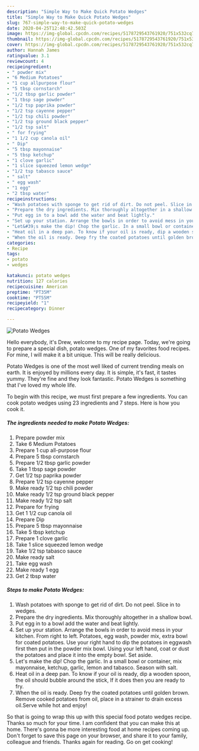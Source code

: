 ```yaml
---
description: "Simple Way to Make Quick Potato Wedges"
title: "Simple Way to Make Quick Potato Wedges"
slug: 767-simple-way-to-make-quick-potato-wedges
date: 2020-04-25T12:48:42.503Z
image: https://img-global.cpcdn.com/recipes/5178729543761920/751x532cq70/potato-wedges-recipe-main-photo.jpg
thumbnail: https://img-global.cpcdn.com/recipes/5178729543761920/751x532cq70/potato-wedges-recipe-main-photo.jpg
cover: https://img-global.cpcdn.com/recipes/5178729543761920/751x532cq70/potato-wedges-recipe-main-photo.jpg
author: Hannah James
ratingvalue: 3.1
reviewcount: 4
recipeingredient:
- " powder mix"
- "6 Medium Potatoes"
- "1 cup allpurpose flour"
- "5 tbsp cornstarch"
- "1/2 tbsp garlic powder"
- "1 tbsp sage powder"
- "1/2 tsp paprika powder"
- "1/2 tsp cayenne pepper"
- "1/2 tsp chili powder"
- "1/2 tsp ground black pepper"
- "1/2 tsp salt"
- " for frying"
- "1 1/2 cup canola oil"
- " Dip"
- "5 tbsp mayonnaise"
- "5 tbsp ketchup"
- "1 clove garlic"
- "1 slice squeezed lemon wedge"
- "1/2 tsp tabasco sauce"
- " salt"
- " egg wash"
- "1 egg"
- "2 tbsp water"
recipeinstructions:
- "Wash potatoes with sponge to get rid of dirt. Do not peel. Slice in to wedges."
- "Prepare the dry ingredients. Mix thoroughly altogether in a shallow bowl."
- "Put egg in to a bowl add the water and beat lightly."
- "Set up your station. Arrange the bowls in order to avoid mess in your kitchen. From right to left. Potatoes, egg wash, powder mix, extra bowl for coated potatoes. Use your right hand to dip the potatoes in eggwash first then put in the powder mix bowl. Using your left hand, coat or dust the potatoes and place it into the empty bowl. Set aside."
- "Let&#39;s make the dip! Chop the garlic. In a small bowl or container, mix mayonnaise, ketchup, garlic, lemon and tabasco. Season with salt."
- "Heat oil in a deep pan. To know if your oil is ready, dip a wooden spoon, the oil should bubble around the stick, If it does then you are ready to fry."
- "When the oil is ready. Deep fry the coated potatoes until golden brown. Remove cooked potatoes from oil, place in a strainer to drain excess oil.Serve while hot and enjoy!"
categories:
- Recipe
tags:
- potato
- wedges

katakunci: potato wedges 
nutrition: 127 calories
recipecuisine: American
preptime: "PT35M"
cooktime: "PT55M"
recipeyield: "1"
recipecategory: Dinner

---
```



![Potato Wedges](https://img-global.cpcdn.com/recipes/5178729543761920/751x532cq70/potato-wedges-recipe-main-photo.jpg)

Hello everybody, it's Drew, welcome to my recipe page. Today, we're going to prepare a special dish, potato wedges. One of my favorites food recipes. For mine, I will make it a bit unique. This will be really delicious.



Potato Wedges is one of the most well liked of current trending meals on earth. It is enjoyed by millions every day. It is simple, it's fast, it tastes yummy. They're fine and they look fantastic. Potato Wedges is something that I've loved my whole life.


To begin with this recipe, we must first prepare a few ingredients. You can cook potato wedges using 23 ingredients and 7 steps. Here is how you cook it.

<!--inarticleads1-->

##### The ingredients needed to make Potato Wedges:

1. Prepare  powder mix
1. Take 6 Medium Potatoes
1. Prepare 1 cup all-purpose flour
1. Prepare 5 tbsp cornstarch
1. Prepare 1/2 tbsp garlic powder
1. Take 1 tbsp sage powder
1. Get 1/2 tsp paprika powder
1. Prepare 1/2 tsp cayenne pepper
1. Make ready 1/2 tsp chili powder
1. Make ready 1/2 tsp ground black pepper
1. Make ready 1/2 tsp salt
1. Prepare  for frying
1. Get 1 1/2 cup canola oil
1. Prepare  Dip
1. Prepare 5 tbsp mayonnaise
1. Take 5 tbsp ketchup
1. Prepare 1 clove garlic
1. Take 1 slice squeezed lemon wedge
1. Take 1/2 tsp tabasco sauce
1. Make ready  salt
1. Take  egg wash
1. Make ready 1 egg
1. Get 2 tbsp water




<!--inarticleads2-->

##### Steps to make Potato Wedges:

1. Wash potatoes with sponge to get rid of dirt. Do not peel. Slice in to wedges.
1. Prepare the dry ingredients. Mix thoroughly altogether in a shallow bowl.
1. Put egg in to a bowl add the water and beat lightly.
1. Set up your station. Arrange the bowls in order to avoid mess in your kitchen. From right to left. Potatoes, egg wash, powder mix, extra bowl for coated potatoes. Use your right hand to dip the potatoes in eggwash first then put in the powder mix bowl. Using your left hand, coat or dust the potatoes and place it into the empty bowl. Set aside.
1. Let&#39;s make the dip! Chop the garlic. In a small bowl or container, mix mayonnaise, ketchup, garlic, lemon and tabasco. Season with salt.
1. Heat oil in a deep pan. To know if your oil is ready, dip a wooden spoon, the oil should bubble around the stick, If it does then you are ready to fry.
1. When the oil is ready. Deep fry the coated potatoes until golden brown. Remove cooked potatoes from oil, place in a strainer to drain excess oil.Serve while hot and enjoy!




So that is going to wrap this up with this special food potato wedges recipe. Thanks so much for your time. I am confident that you can make this at home. There's gonna be more interesting food at home recipes coming up. Don't forget to save this page on your browser, and share it to your family, colleague and friends. Thanks again for reading. Go on get cooking!
